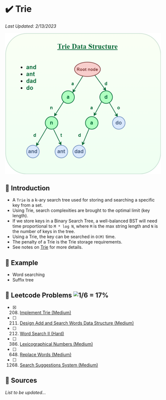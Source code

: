 # :heavy_check_mark: Trie
*Last Updated: 2/13/2023*

![Image of a trie](../images/patterns/trie/trie.png)

## :round_pushpin: Introduction
- A `Trie` is a k-ary search tree used for storing and searching a specific key from a set.
- Using Trie, search complexities are brought to the optimal limit (key length).
- If we store keys in a Binary Search Tree, a well-balanced BST will need time proportional to `M * log N`, where `M` is the max string length and `N` is the number of keys in the tree.
- Using a Trie, the key can be searched in `O(M)` time.
- The penalty of a Trie is the Trie storage requirements.
- See notes on [Trie](../data-structures/non-linear/tree/trie.md) for more details.

## :round_pushpin: Example
- Word searching
- Suffix tree

## :round_pushpin: Leetcode Problems ![1/6 = 17%](https://progress-bar.dev/17)

- [x] 208. [Implement Trie (Medium)](https://leetcode.com/problems/implement-trie-prefix-tree/)
- [ ] 211. [Design Add and Search Words Data Structure (Medium)](https://leetcode.com/problems/design-add-and-search-words-data-structure/)
- [ ] 212. [Word Search II (Hard)](https://leetcode.com/problems/word-search-ii/)
- [ ] 386. [Lexicographical Numbers (Medium)](https://leetcode.com/problems/lexicographical-numbers/)
- [ ] 648. [Replace Words (Medium)](https://leetcode.com/problems/replace-words/)
- [ ] 1268. [Search Suggestions System (Medium)](https://leetcode.com/problems/search-suggestions-system/)

## :round_pushpin: Sources
*List to be updated...*
